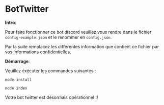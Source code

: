 # BotTwitter

**Intro**:

Pour faire fonctionner ce bot discord veuillez vous rendre dans le fichier `config-example.json` et le renommer en `config.json`.

Par la suite remplacez les différentes information que contient ce fichier par vos informations confidentielles.



**Démarrage**:

Veuillez éxécuter les commandes suivantes : 

`node install` 

`node index`

Votre bot twitter est désormais opérationnel !!

